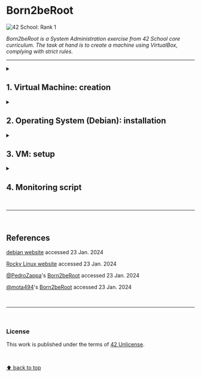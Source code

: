 # Born2beRoot
![42 School: Rank 1](https://img.shields.io/badge/42%20School-Rank%201-%2315bbbb)

_Born2beRoot is a System Administration exercise from 42 School core curriculum. The task at hand is to create a machine using VirtualBox, complying with strict rules._
___

<details>
  <summary><h2>1. Virtual Machine: creation</h2></summary>

> _A Virtual Machine (VM) is a computer file, commonly referred to as an image, that behaves like an actual computer: that is, a virtual computer within a computer._

___

### :warning: Pre-requisites

- have [VirtualBox](https://www.virtualbox.org/) installed;
- have [the installer file for the Debian GNU/Linux OS](https://cdimage.debian.org/debian-cd/current/amd64/iso-cd/) downloaded.

___

### Steps

1. Open `VirtualBox`
2. Click `New`
3. Name the VM
4. Choose destination folder for the VM
    - `/sgoinfre/` in this case
5. Select the amount of memory (RAM) to be allocated to the VM
    - set as default – the recommended memory size is `1024 MB`
6. Create a virtual hard disk
7. Choose `VDI` (VirtualBox Disk Image) as the type of file to use for the new virtual hard disk
8. Choose storage on physical hard disk as being `dynamically allocated`
9. Select the size of the virtual hard disk
    - `30GB` in this case, to account for bonus requirements
10. Click `Create`
11. Head to `Settings` > `Storage` > `Empty` > 💿 icon (_Attributes: Optical Drive_) > `Choose a disk file` > `Debian ISO` > `Open` > `Ok`
12. `Start` the VM

___

</br>

</details>


<details>
  <summary><h2>2. Operating System (Debian): installation</h2></summary>

</br>

<details>
  <summary>:bulb: <strong>Debian vs. Rocky Linux</strong></summary>

</br>

<table>
  <tr>
    <th></th>
    <th>Debian</th>
    <th>Rocky Linux</th>
  </tr>
  <tr>
    <td><strong>Developer</strong></td>
    <td>The Debian Project</td>
    <td>Rocky Enterprise Software Foundation</td>
  </tr>
  <tr>
    <td><strong>OS Family</strong></td>
    <td>Linux (Unix-like)</td>
    <td>Linux (Unix-like)</td>
  </tr>
  <tr>
    <td><strong>Source model</strong></td>
    <td>Open source</td>
    <td>Open source</td>
  </tr>
  <tr>
    <td><strong>Repository</strong></td>
    <td><a href = "https://deb.debian.org">deb.debian.org</a></td>
    <td><a href = "https://git.rockylinux.org">git.rockylinux.org</a></td>
  </tr>
  <tr>
    <td><strong>Package manager</strong></td>
    <td>Avanced Package Tool (APT)</td>
    <td>Dandified YUM / DNF</td>
  </tr>
  <tr>
    <td><strong>Long Term Support (LTS)</strong></td>
    <td>5 years</td>
    <td>10 years</td>
  </tr>
  <tr>
    <td><strong>Comments</strong></td>
    <td></td>
    <td>Red Hat Enterprise Linux (RHEL) compatibility</td>
  </tr>
</table>

</br>

</details>

### Steps

1. Select `Install` from the Debian GNU/Linux installer menu;
2. Settings
    - Language: `English`
    - Location: `other`
    - Continent: `Europe`
    - Country: `Portugal`
    - Locale: `United States`
    - Keyboard: `American English`
    - Hostname: `tchow-so42` ﹡
    - Domain name: `(blank)`
    - Set up root password ﹡
    - User full name: `tchow-so` ﹡
    - Username: `tchow-so` ﹡
    - Set up user password ﹡
    - Clock: `Lisbon`

﹡ :warning: _see subject requirements_
___

</br>

</details>

<details>
  <summary><h2>3. VM: setup</h2></summary>

<h3>3.1. Partitioning the Disk</h3>
<h4>3.1.1. Create Primary Partition</h4>
<h4>3.1.2. Create Logical Partition</h4>
<h4>3.1.3. Encrypt Volumes</h4>
<h4>3.1.4. Configure Logical Volume Manager</h4>
<h4>3.1.5. Create Logical Partitions</h4>
<h4>3.1.6. Setting Mount Points</h4>

___

<h3>3.2. Login into the System</h3>
<h3>3.3. Sudo: installation</h3>
<h3>3.4. Configure Groups and Users</h3>
<h3>3.5. Vim: installation</h3>
<h3>3.7. Uncomplicated Firewall (UFW): installation & configuration</h3>
<h3>3.8. SSH: connection</h3>
Sudo, hostname, password

___

</br>

</details>

<details>
  <summary><h2>4. Monitoring script</h2></summary>
</details>

</br>

___

</br>

## References

[debian website](https://www.debian.org/) accessed 23 Jan. 2024

[Rocky Linux website](https://rockylinux.org/) accessed 23 Jan. 2024

[@PedroZappa](https://github.com/PedroZappa)'s [Born2beRoot](https://github.com/PedroZappa/Born2beRoot) accessed 23 Jan. 2024

[@mota494](https://github.com/mota494)'s [Born2beRoot](https://github.com/mota494/42_Born2BeRoot) accessed 23 Jan. 2024

</br>

___

</br>

### License
This work is published under the terms of [42 Unlicense](./LICENSE).

</br>

[⬆ back to top](#born2beroot)
